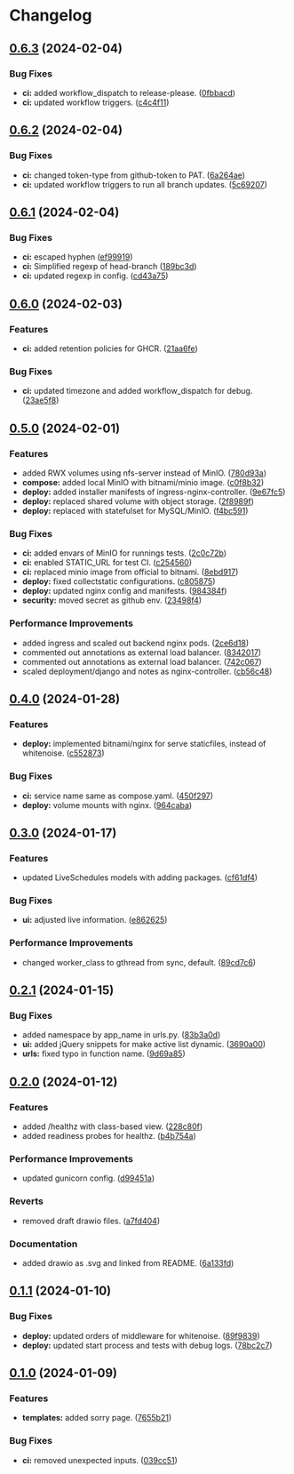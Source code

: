 # Changelog

## [0.6.3](https://github.com/hwakabh/bennu-official/compare/v0.6.2...v0.6.3) (2024-02-04)


### Bug Fixes

* **ci:** added workflow_dispatch to release-please. ([0fbbacd](https://github.com/hwakabh/bennu-official/commit/0fbbacd3638e1127f2044a04dbef20eb89cd18ec))
* **ci:** updated workflow triggers. ([c4c4f11](https://github.com/hwakabh/bennu-official/commit/c4c4f11a4c53d54fc35dd156cab3386c1e6fe96a))

## [0.6.2](https://github.com/hwakabh/bennu-official/compare/v0.6.1...v0.6.2) (2024-02-04)


### Bug Fixes

* **ci:** changed token-type from github-token to PAT. ([6a264ae](https://github.com/hwakabh/bennu-official/commit/6a264ae829aae6d966919c1c2f612bab36efd025))
* **ci:** updated workflow triggers to run all branch updates. ([5c69207](https://github.com/hwakabh/bennu-official/commit/5c692073240d1134a417f9c46df8d2b34449bde0))

## [0.6.1](https://github.com/hwakabh/bennu-official/compare/v0.6.0...v0.6.1) (2024-02-04)


### Bug Fixes

* **ci:** escaped hyphen ([ef99919](https://github.com/hwakabh/bennu-official/commit/ef999192286a860d5bef27f8f0222b77061f68b0))
* **ci:** Simplified regexp of head-branch ([189bc3d](https://github.com/hwakabh/bennu-official/commit/189bc3d2e247560c9bda2350385e44425a1feb6b))
* **ci:** updated regexp in config. ([cd43a75](https://github.com/hwakabh/bennu-official/commit/cd43a75ee240d9f04596904e62183d572299ff2d))

## [0.6.0](https://github.com/hwakabh/bennu-official/compare/v0.5.0...v0.6.0) (2024-02-03)


### Features

* **ci:** added retention policies for GHCR. ([21aa6fe](https://github.com/hwakabh/bennu-official/commit/21aa6fe8ebb82f1966ade27c3358fb5a94791024))


### Bug Fixes

* **ci:** updated timezone and added workflow_dispatch for debug. ([23ae5f8](https://github.com/hwakabh/bennu-official/commit/23ae5f8f3b5c6d64c75d60971206646fc1e3fb71))

## [0.5.0](https://github.com/hwakabh/bennu-official/compare/v0.4.0...v0.5.0) (2024-02-01)


### Features

* added RWX volumes using nfs-server instead of MinIO. ([780d93a](https://github.com/hwakabh/bennu-official/commit/780d93af1f45e695d5d1279044bfb52728eb53cd))
* **compose:** added local MinIO with bitnami/minio image. ([c0f8b32](https://github.com/hwakabh/bennu-official/commit/c0f8b32a0e4dce99f7711338e21733d425cb920c))
* **deploy:** added installer manifests of ingress-nginx-controller. ([9e67fc5](https://github.com/hwakabh/bennu-official/commit/9e67fc574cae88d9487595c58e5db3560f25d6e0))
* **deploy:** replaced shared volume with object storage. ([2f8989f](https://github.com/hwakabh/bennu-official/commit/2f8989f31514a34440e7366b068fd170fdceecdb))
* **deploy:** replaced with statefulset for MySQL/MinIO. ([f4bc591](https://github.com/hwakabh/bennu-official/commit/f4bc59196f0dc34967411963cd38651bffb43295))


### Bug Fixes

* **ci:** added envars of MinIO for runnings tests. ([2c0c72b](https://github.com/hwakabh/bennu-official/commit/2c0c72b7c34b18bd1acf123e24f11df250144345))
* **ci:** enabled STATIC_URL for test CI. ([c254560](https://github.com/hwakabh/bennu-official/commit/c254560530d834d397de0e42571a3decc20ff647))
* **ci:** replaced minio image from official to bitnami. ([8ebd917](https://github.com/hwakabh/bennu-official/commit/8ebd917927102afc4f9c47583d3b1c477186e692))
* **deploy:** fixed collectstatic configurations. ([c805875](https://github.com/hwakabh/bennu-official/commit/c805875d2a7b307933bb6ddd2ae320fb42289687))
* **deploy:** updated nginx config and manifests. ([984384f](https://github.com/hwakabh/bennu-official/commit/984384f78d0548e12e9a109cc90123a0ea5f288e))
* **security:** moved secret as github env. ([23498f4](https://github.com/hwakabh/bennu-official/commit/23498f43321e46d867c3bc1177625dd55a11bca5))


### Performance Improvements

* added ingress and scaled out backend nginx pods. ([2ce6d18](https://github.com/hwakabh/bennu-official/commit/2ce6d185ccf52abb97fafe1bba0b48e316b17e6d))
* commented out annotations as external load balancer. ([8342017](https://github.com/hwakabh/bennu-official/commit/8342017ad9d2dc2119075b9ea846aeb72d7e8068))
* commented out annotations as external load balancer. ([742c067](https://github.com/hwakabh/bennu-official/commit/742c067b13bd063f7a709cf3c714c5aef9a57640))
* scaled deployment/django and notes as nginx-controller. ([cb56c48](https://github.com/hwakabh/bennu-official/commit/cb56c48688a414bada569fe0792497155591a936))

## [0.4.0](https://github.com/hwakabh/bennu-official/compare/v0.3.0...v0.4.0) (2024-01-28)


### Features

* **deploy:** implemented bitnami/nginx for serve staticfiles, instead of whitenoise. ([c552873](https://github.com/hwakabh/bennu-official/commit/c5528731429910b1e244626f7c9906a272a389ea))


### Bug Fixes

* **ci:** service name same as compose.yaml. ([450f297](https://github.com/hwakabh/bennu-official/commit/450f2973419a29f177f117a3949d54981dfc7bdf))
* **deploy:** volume mounts with nginx. ([964caba](https://github.com/hwakabh/bennu-official/commit/964caba7a0e48079e34c53fde30bbf32b80b6409))

## [0.3.0](https://github.com/hwakabh/bennu-official/compare/v0.2.1...v0.3.0) (2024-01-17)


### Features

* updated LiveSchedules models with adding packages. ([cf61df4](https://github.com/hwakabh/bennu-official/commit/cf61df47acc4280a26797318467a0197f8feafc1))


### Bug Fixes

* **ui:** adjusted live information. ([e862625](https://github.com/hwakabh/bennu-official/commit/e8626252d2779d8ca22f115daddab368fa0e60e7))


### Performance Improvements

* changed worker_class to gthread from sync, default. ([89cd7c6](https://github.com/hwakabh/bennu-official/commit/89cd7c6f11dc99254d0906bb856f15e532e0a21e))

## [0.2.1](https://github.com/hwakabh/bennu-official/compare/v0.2.0...v0.2.1) (2024-01-15)


### Bug Fixes

* added namespace by app_name in urls.py. ([83b3a0d](https://github.com/hwakabh/bennu-official/commit/83b3a0d1bbfcb95280794384529f13e561d84620))
* **ui:** added jQuery snippets for make active list dynamic. ([3690a00](https://github.com/hwakabh/bennu-official/commit/3690a0079e7aab16d41386a18bc569503aaec168))
* **urls:** fixed typo in function name. ([9d69a85](https://github.com/hwakabh/bennu-official/commit/9d69a8520ecb9f03e0b6fe491e492e28756660c1))

## [0.2.0](https://github.com/hwakabh/bennu-official/compare/v0.1.1...v0.2.0) (2024-01-12)


### Features

* added /healthz with class-based view. ([228c80f](https://github.com/hwakabh/bennu-official/commit/228c80f419e6f3f1ec9bafe3a8949af00c37241a))
* added readiness probes for healthz. ([b4b754a](https://github.com/hwakabh/bennu-official/commit/b4b754a482af1eae7d34d936b42236627aa59f31))


### Performance Improvements

* updated gunicorn config. ([d99451a](https://github.com/hwakabh/bennu-official/commit/d99451ada650e79e643fce8a59601f22afaf2945))


### Reverts

* removed draft drawio files. ([a7fd404](https://github.com/hwakabh/bennu-official/commit/a7fd4046a97c13d0abd20b4792358d4da165a2a5))


### Documentation

* added drawio as .svg and linked from README. ([6a133fd](https://github.com/hwakabh/bennu-official/commit/6a133fdfcfe2ae4422af84d2fcdb70b7725b28e0))

## [0.1.1](https://github.com/hwakabh/bennu-official/compare/v0.1.0...v0.1.1) (2024-01-10)


### Bug Fixes

* **deploy:** updated orders of middleware for whitenoise. ([89f9839](https://github.com/hwakabh/bennu-official/commit/89f983934f3bf6cf8458695ca99602e44e7434f8))
* **deploy:** updated start process and tests with debug logs. ([78bc2c7](https://github.com/hwakabh/bennu-official/commit/78bc2c7c8ffc136fecbcc03b3c2acaea2bf9f1ff))

## [0.1.0](https://github.com/hwakabh/bennu-official/compare/v0.0.2...v0.1.0) (2024-01-09)


### Features

* **templates:** added sorry page. ([7655b21](https://github.com/hwakabh/bennu-official/commit/7655b2132ba51fa6bb1159abe06ba3a64da71484))


### Bug Fixes

* **ci:** removed unexpected inputs. ([039cc51](https://github.com/hwakabh/bennu-official/commit/039cc51f936d54572e690f07a41e9436837427ba))
